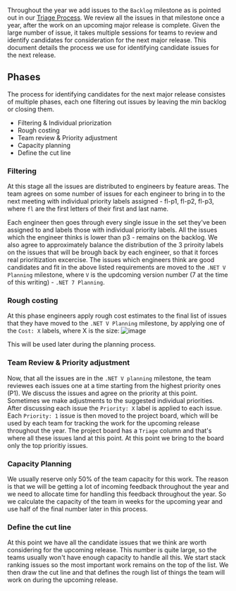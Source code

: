Throughout the year we add issues to the `Backlog` milestone as is pointed out in our [Triage Process](./docs/TriageProcess.md).
We review all the issues in that milestone once a year, after the work on an upcoming major release is complete.
Given the large number of issue, it takes multiple sessions for teams to review and identify candidates for consideration for the next major release.
This document details the process we use for identifying candidate issues for the next release.

## Phases
The process for identifying candidates for the next major release consistes of multiple phases, each one filtering out issues by leaving the min backlog or closing them.
- Filtering & Individual priorization
- Rough costing
- Team review & Priority adjustment
- Capacity planning
- Define the cut line

### Filtering
At this stage all the issues are distributed to engineers by feature areas.
The team agrees on some number of issues for each engineer to bring in to the next meeting with individual priority labels assigned  - fl-p1, fl-p2, fl-p3, where `fl` are the first letters of their first and last name.

Each engineer then goes through every single issue in the set they've been assigned to and labels those with individual priority labels.
All the issues which the engineer thinks is lower than p3 - remains on the backlog. We also agree to approximately balance the distribution of the 3 priroity labels on the issues that will be brough back by each engineer, so that it forces real prioritization excercise.
The issues which engineers think are good candidates and fit in the above listed requirements are moved to the `.NET V Planning` milestone, where `V` is the updcoming version number (7 at the time of this writing) - `.NET 7 Planning`.

### Rough costing
At this phase engineers apply rough cost estimates to the final list of issues that they have moved to the `.NET V Planning` milestone, by applying one of the `Cost: X` labels, where X is the size:
![image](https://user-images.githubusercontent.com/34246760/139494632-2a5145f6-eec9-40d6-919f-3ece8b9c986a.png)

This will be used later during the planning process.

### Team Review & Priority adjustment
Now, that all the issues are in the `.NET V planning` milestone, the team reviewes each issues one at a time starting from the highest priority ones (P1).
We discuss the issues and agree on the priority at this point. Sometimes we make adjustments to the suggested individual priorities. After discussing each issue the `Priority: X` label is applied to each issue.
Each `Priority: 1` issue is then moved to the project board, which will be used by each team for tracking the work for the upcoming release throughout the year. The project board has a `Triage` column and that's where all these issues land at this point.
At this point we bring to the board only the top prioritiy issues.

### Capacity Planning
We usually reserve only 50% of the team capacity for this work. The reason is that we will be getting a lot of incoming feedback throughout the year and we need to allocate time for handling this feedback throughout the year.
So we calculate the capacity of the team in weeks for the upcoming year and use half of the final number later in this process.

### Define the cut line
At this point we have all the candidate issues that we think are worth considering for the upcoming release. This number is quite large, so the teams usually won't have enough capacity to handle all this.
We start stack ranking issues so the most important work remains on the top of the list. We then draw the cut line and that defines the rough list of things the team will work on during the upcoming release.


